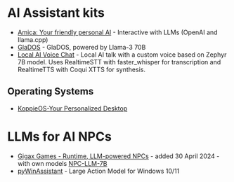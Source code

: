 # AI Assistant kits

* [Amica: Your friendly personal AI](https://github.com/semperai/amica) - Interactive with LLMs (OpenAI and llama.cpp)
* [GlaDOS](https://github.com/dnhkng/GlaDOS/tree/main) - GlaDOS, powered by Llama-3 70B
* [Local AI Voice Chat](https://github.com/KoljaB/LocalAIVoiceChat) - Local AI talk with a custom voice based on Zephyr 7B model. Uses RealtimeSTT with faster_whisper for transcription and RealtimeTTS with Coqui XTTS for synthesis.

## Operating Systems

* [KoppieOS-Your Personalized Desktop](https://www.producthunt.com/posts/koppieos-your-personalized-desktop)

# LLMs for AI NPCs

* [Gigax Games - Runtime, LLM-powered NPCs](https://github.com/GigaxGames/gigax) - added 30 April 2024 - with own models [NPC-LLM-7B](https://huggingface.co/Gigax/NPC-LLM-7B)
* [pyWinAssistant](https://github.com/a-real-ai/pywinassistant) - Large Action Model for Windows 10/11
